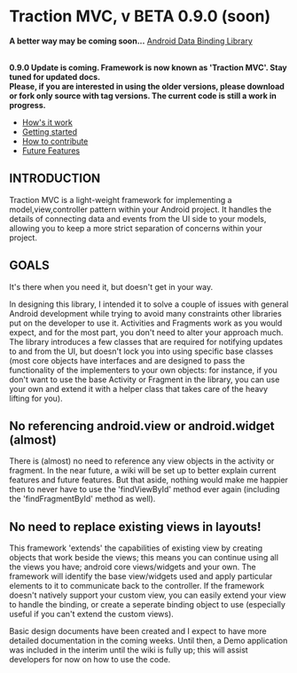 <h1>Traction MVC, v BETA 0.9.0 (soon)</h1>

<strong>A better way may be coming soon...</strong>
<a href="https://developer.android.com/tools/data-binding/guide.html">Android Data Binding Library</a>

<br />
<strong>0.9.0 Update is coming. Framework is now known as 'Traction MVC'. Stay tuned for updated docs.</strong><br />
<strong>Please, if you are interested in using the older versions, please download or fork only source with tag versions. The current code is still a work in progress.</strong>
<ul>
<li><a href="https://github.com/ni3po42/traction.mvc/wiki/How-does-it-work%3F">How's it work</a></li>
<li><a href="https://github.com/ni3po42/traction.mvc/wiki/Getting-Started">Getting started</a></li>
<li><a href="https://github.com/ni3po42/traction.mvc/wiki/How-to-Contribute">How to contribute</a></li>
<li><a href="https://github.com/ni3po42/traction.mvc/wiki/Upcoming-features">Future Features</a></li>
</ul>

<h2>
INTRODUCTION
</h2>

Traction MVC is a light-weight framework for implementing a model,view,controller pattern within your Android project. It handles the details of connecting data and events from the UI side to your models, allowing you to keep a more strict separation of concerns within your project.

<h2>
GOALS
</h2>

It's there when you need it, but doesn't get in your way.

In designing this library, I intended it to solve a couple of issues with general Android development while trying to avoid many constraints other libraries put on the developer to use it. Activities and Fragments work as you would expect, and for the most part, you don't need to alter your approach much. The library introduces a few classes that are required for notifying updates to and from the UI, but doesn't lock you into using specific base classes (most core objects have interfaces and are designed to pass the functionality of the implementers to your own objects: for instance, if you don't want to use the base Activity or Fragment in the library, you can use your own and extend it with a helper class that takes care of the heavy lifting for you).

<h2>
No referencing android.view or android.widget (almost)
</h2>

There is (almost) no need to reference any view objects in the activity or fragment. In the near future, a wiki will be set up to better explain current features and future features. But that aside, nothing would make me happier then to never have to use the 'findViewById' method ever again (including the 'findFragmentById' method as well).

<h2>
No need to replace existing views in layouts!
</h2>

This framework 'extends' the capabilities of existing view by creating objects that work beside the views; this means you can continue using all the views you have; android core views/widgets and your own. The framework will identify the base view/widgets used and apply particular elements to it to communicate back to the controller. If the framework doesn't natively support your custom view, you can easily extend your view to handle the binding, or create a seperate binding object to use (especially useful if you can't extend the custom views).

Basic design documents have been created and I expect to have more detailed documentation in the coming weeks. Until then, a Demo application was included in the interim until the wiki is fully up; this will assist developers for now on how to use the code.
